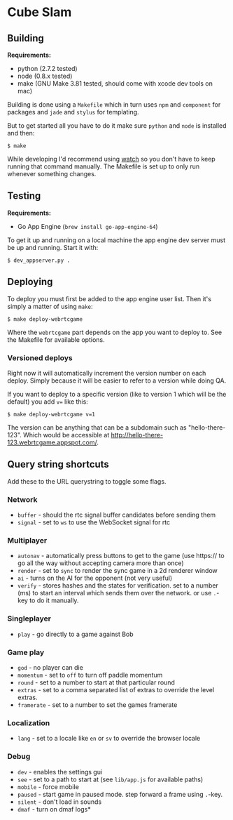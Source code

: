 Cube Slam
=========


## Building

  **Requirements:**

  * python (2.7.2 tested)
  * node (0.8.x tested)
  * make (GNU Make 3.81 tested, should come with xcode dev tools on mac)

  Building is done using a `Makefile` which in turn uses `npm` and `component` for packages and `jade` and `stylus` for templating.

  But to get started all you have to do it make sure `python` and `node` is installed and then:

    $ make

  While developing I'd recommend using [watch](http://github.com/visionmedia/watch) so you don't have to keep running that command manually. The Makefile is set up to only run whenever something changes.


## Testing

  **Requirements:**

  * Go App Engine (`brew install go-app-engine-64`)

  To get it up and running on a local machine the app engine dev server must be up and running. Start it with:

    $ dev_appserver.py .


## Deploying

  To deploy you must first be added to the app engine user list. Then it's simply a matter of using `make`:

    $ make deploy-webrtcgame

  Where the `webrtcgame` part depends on the app you want to deploy to. See the Makefile for available options.

### Versioned deploys

  Right now it will automatically increment the version number on each deploy. Simply because it will be easier to refer to a version while doing QA.

  If you want to deploy to a specific version (like to version 1 which will be the default) you add `v=` like this:

    $ make deploy-webrtcgame v=1

  The version can be anything that can be a subdomain such as "hello-there-123". Which would be accessible at http://hello-there-123.webrtcgame.appspot.com/.


## Query string shortcuts

Add these to the URL querystring to toggle some flags.

### Network

  * `buffer` - should the rtc signal buffer candidates before sending them
  * `signal` - set to `ws` to use the WebSocket signal for rtc

### Multiplayer

  * `autonav` - automatically press buttons to get to the game (use https:// to go all the way without accepting camera more than once)
  * `render` - set to `sync` to render the sync game in a 2d renderer window
  * `ai` - turns on the AI for the opponent (not very useful)
  * `verify` - stores hashes and the states for verification. set to a number (ms) to start an interval which sends them over the network. or use `.`-key to do it manually.

### Singleplayer

  * `play` - go directly to a game against Bob

### Game play

  * `god` - no player can die
  * `momentum` - set to `off` to turn off paddle momentum
  * `round` - set to a number to start at that particular round
  * `extras` - set to a comma separated list of extras to override the level extras.
  * `framerate` - set to a number to set the games framerate

### Localization

  * `lang` - set to a locale like `en` or `sv` to override the browser locale

### Debug

  * `dev` - enables the settings gui
  * `see` - set to a path to start at (see `lib/app.js` for available paths)
  * `mobile` - force mobile
  * `paused` - start game in paused mode. step forward a frame using `.`-key.
  * `silent` - don't load in sounds
  * `dmaf` - turn on dmaf logs*